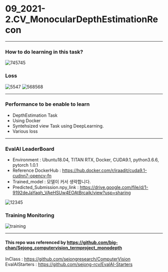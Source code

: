# 09_2021-2.CV_MonocularDepthEstimationRecon

---

### How to do learning in this task?

![745745](https://user-images.githubusercontent.com/11037567/144722911-2177a572-0f65-4627-9ed6-177b14fa1e20.PNG)

### Loss

![5547](https://user-images.githubusercontent.com/11037567/144722919-a922272f-566b-4251-8e70-a358ad54bb0c.PNG)
![568568](https://user-images.githubusercontent.com/11037567/144722925-1482ebdf-7a90-463a-be07-174fd9118d2f.PNG)

---

### Performance to be enable to learn  

- DepthEstimation Task
- Using Docker
- Syntehsized view Task using DeepLearning.
- Various loss

--- 

### EvalAI LeaderBoard
- Environment : Ubuntu18.04, TITAN RTX, Docker, CUDA9.1, python3.6.6, pytorch 1.0.1
- Reference DockerHub : https://hub.docker.com/r/iraadit/cuda9.1-cudnn7-opencv-fn
- Trained_model : 모델이 커서 생략합니다.
- Predicted_Submission.npy_link : https://drive.google.com/file/d/1-9192deJaYaqh_VAeHSUw4EOAtBrcaik/view?usp=sharing
  
![12345](https://user-images.githubusercontent.com/11037567/144466498-18afd658-89ba-4c6d-9536-af36e3ae4cd3.png)

### Training Monitoring
  
![training](https://user-images.githubusercontent.com/11037567/144466246-6c4aaf46-7814-47cd-ae18-f896790ee439.PNG)

--- 

#### This repo was referenced by https://github.com/big-chan/Sejong_computervision_termproject_monodepth  
InClass : https://github.com/sejongresearch/ComputerVision  
EvalAIStarters : https://github.com/sejong-rcv/EvalAI-Starters  


